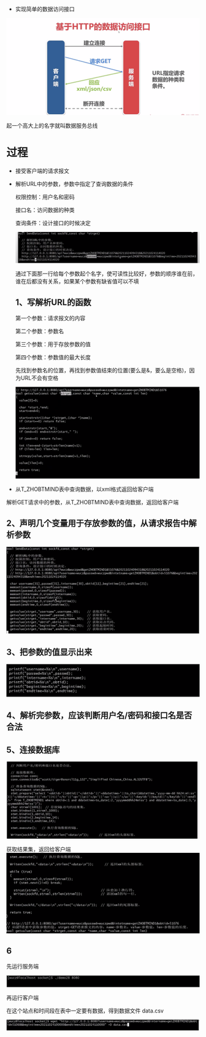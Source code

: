 - 实现简单的数据访问接口

![BD5193013ED21543A9735CF078186309](images/BD5193013ED21543A9735CF078186309.png)

起一个高大上的名字就叫数据服务总线

过程
===

- 接受客户端的请求报文

- 解析URL中的参数，参数中指定了查询数据的条件

  权限控制：用户名和密码

  接口名：访问数据的种类

  查询条件：设计接口的时候决定

  ![944A27A78C394D1A62DF8FFB4E224205](images/944A27A78C394D1A62DF8FFB4E224205.png)

  通过下面那一行给每个参数起个名字，使可读性比较好，参数的顺序谁在前，谁在后都没有关系，如果某个参数有缺省值可以不填

  ## 1、写解析URL的函数

  第一个参数：请求报文的内容

  第二个参数：参数名

  第三个参数：用于存放参数的值

  第四个参数：参数值的最大长度

  先找到参数名的位置，再找到参数值结束的位置(要么是&，要么是空格)，因为URL不会有空格

  ![CD01D4103816BFC61952E92A94512648](images/CD01D4103816BFC61952E92A94512648.png)

- 从T_ZHOBTMIND表中查询数据，以xml格式返回给客户端

解析GET请求中的参数，从T_ZHOBTMIND表中查询数据，返回给客户端

2、声明几个变量用于存放参数的值，从请求报告中解析参数
---

![DBD4D70B08740C6593FA4CF268933F3F](images/DBD4D70B08740C6593FA4CF268933F3F.png)

3、把参数的值显示出来
---

![F45776F614FC62A72D9DEE20E1029FAF](images/F45776F614FC62A72D9DEE20E1029FAF.png)

4、解析完参数，应该判断用户名/密码和接口名是否合法
---

5、连接数据库
---

![94F3B0FE6BD9AD112ABB90D7B6D3DA38](images/94F3B0FE6BD9AD112ABB90D7B6D3DA38.png)

获取结果集，返回给客户端![652A656ED35DE4524FAA843E65F2DF36](images/652A656ED35DE4524FAA843E65F2DF36.png)

6 
---

先运行服务端

![255DC0A829FEA06A3CFF32F910E11F43](images/255DC0A829FEA06A3CFF32F910E11F43.png)

再运行客户端

在这个站点和时间段在表中一定要有数据，得到数据文件 data.csv

![EE248C8BD48D555E968E5BA561D9D21B](images/EE248C8BD48D555E968E5BA561D9D21B.png)